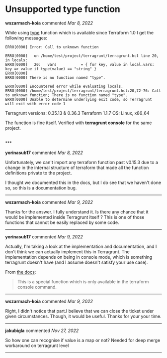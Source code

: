 # Unsupported type function 

**wszarmach-koia** commented *Mar 8, 2022*

While using [type](https://www.terraform.io/language/functions/type) function which is available since Terraform 1.0 I get the following messages:

```
ERRO[0000] Error: Call to unknown function
    
ERRO[0000]   on /home/test/project/terragrunt/terragrunt.hcl line 20, in locals: 
ERRO[0000]   20:   vars           = { for key, value in local.vars: key => value if type(value) == "string" } 
ERRO[0000]                                              
ERRO[0000] There is no function named "type".
          
ERRO[0000] Encountered error while evaluating locals.   
ERRO[0000] /home/test/project/terragrunt/terragrunt.hcl:20,72-76: Call to unknown function; There is no function named "type". 
ERRO[0000] Unable to determine underlying exit code, so Terragrunt will exit with error code 1 
```

Terragrunt versions: 0.35.13 & 0.36.3
Terraform 1.1.7
OS: Linux, x86_64

The function is fine itself. Verified with **terragrunt console** for the same project.

<br />
***


**yorinasub17** commented *Mar 8, 2022*

Unfortunately, we can't import any terraform function past v0.15.3 due to a change in the internal structure of terraform that made all the function definitions private to the project.

I thought we documented this in the docs, but I do see that we haven't done so, so this is a documentation bug.
***

**wszarmach-koia** commented *Mar 9, 2022*

Thanks for the answer. I fully understand it. Is there any chance that it would be implemented inside Terragrunt itself ? This is one of those functions that cannot be easily replaced by some code.
***

**yorinasub17** commented *Mar 9, 2022*

Actually, I'm taking a look at the implementation and documentation, and I don't think we can actually implement this in Terragrunt. The implementation depends on being in console mode, which is something terragrunt doesn't have (and I assume doesn't satisfy your use case).

From [the docs](https://www.terraform.io/language/functions/type):

> This is a special function which is only available in the terraform console command.
***

**wszarmach-koia** commented *Mar 9, 2022*

Right, I didn't notice that part.I believe that we can close the ticket under given circumstances. Though, it would be useful. Thanks for your your time.
***

**jakubigla** commented *Nov 27, 2022*

So how one can recognise if value is a map or not? Needed for deep merge workaround on terragrunt level
***

